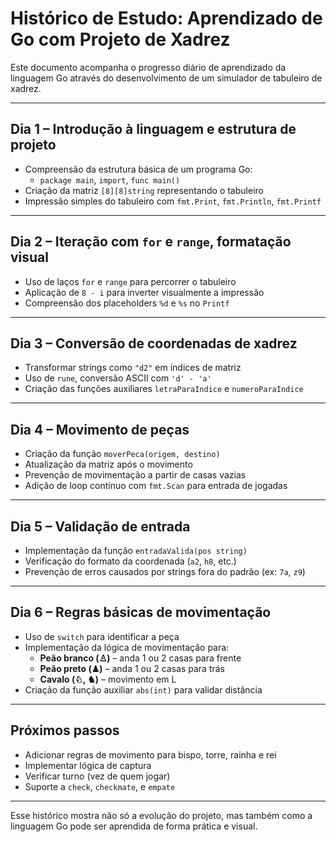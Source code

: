 #  Histórico de Estudo: Aprendizado de Go com Projeto de Xadrez

Este documento acompanha o progresso diário de aprendizado da linguagem Go através do desenvolvimento de um simulador de tabuleiro de xadrez.

---

##  Dia 1 – Introdução à linguagem e estrutura de projeto

- Compreensão da estrutura básica de um programa Go:
  - `package main`, `import`, `func main()`
- Criação da matriz `[8][8]string` representando o tabuleiro
- Impressão simples do tabuleiro com `fmt.Print`, `fmt.Println`, `fmt.Printf`

---

##  Dia 2 – Iteração com `for` e `range`, formatação visual

- Uso de laços `for` e `range` para percorrer o tabuleiro
- Aplicação de `8 - i` para inverter visualmente a impressão
- Compreensão dos placeholders `%d` e `%s` no `Printf`

---

##  Dia 3 – Conversão de coordenadas de xadrez

- Transformar strings como `"d2"` em índices de matriz
- Uso de `rune`, conversão ASCII com `'d' - 'a'`
- Criação das funções auxiliares `letraParaIndice` e `numeroParaIndice`

---

##  Dia 4 – Movimento de peças

- Criação da função `moverPeca(origem, destino)`
- Atualização da matriz após o movimento
- Prevenção de movimentação a partir de casas vazias
- Adição de loop contínuo com `fmt.Scan` para entrada de jogadas

---

##  Dia 5 – Validação de entrada

- Implementação da função `entradaValida(pos string)`
- Verificação do formato da coordenada (`a2`, `h8`, etc.)
- Prevenção de erros causados por strings fora do padrão (ex: `7a`, `z9`)

---

##  Dia 6 – Regras básicas de movimentação

- Uso de `switch` para identificar a peça
- Implementação da lógica de movimentação para:
  - **Peão branco (♙)** – anda 1 ou 2 casas para frente
  - **Peão preto (♟)** – anda 1 ou 2 casas para trás
  - **Cavalo (♘, ♞)** – movimento em L
- Criação da função auxiliar `abs(int)` para validar distância

---

##  Próximos passos

- Adicionar regras de movimento para bispo, torre, rainha e rei
- Implementar lógica de captura
- Verificar turno (vez de quem jogar)
- Suporte a `check`, `checkmate`, e `empate`

---

Esse histórico mostra não só a evolução do projeto, mas também como a linguagem Go pode ser aprendida de forma prática e visual.


